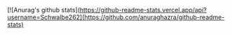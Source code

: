   [![Anurag's github stats](https://github-readme-stats.vercel.app/api?username=Schwalbe262](https://github.com/anuraghazra/github-readme-stats)